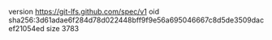 version https://git-lfs.github.com/spec/v1
oid sha256:3d61adae6f284d78d022448bff9f9e56a695046667c8d5de3509dacef21054ed
size 3783
